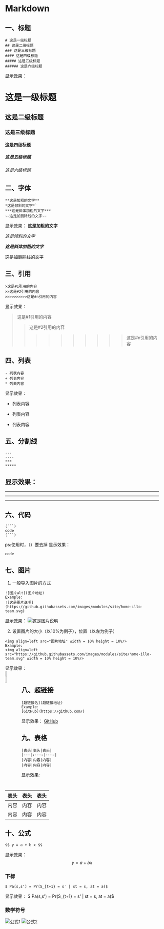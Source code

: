 # Markdown
## 一、标题
```
# 这是一级标题
## 这是二级标题
### 这是三级标题
#### 这是四级标题
##### 这是五级标题
###### 这是六级标题
```
显示效果：
# 这是一级标题
## 这是二级标题
### 这是三级标题
#### 这是四级标题
##### 这是五级标题
###### 这是六级标题

## 二、字体
```
**这是加粗的文字**
*这是倾斜的文字*`
***这是斜体加粗的文字***
~~这是加删除线的文字~~
```
显示效果：
**这是加粗的文字**

*这是倾斜的文字*

***这是斜体加粗的文字***

~~这是加删除线的文字~~

## 三、引用
```
>这是#1引用的内容
>>这是#2引用的内容
>>>>>>>>>>这是#n引用的内容
```
显示效果：
>这是#1引用的内容
>>这是#2引用的内容
>>>>>>>>>>这是#n引用的内容

## 四、列表
```
- 列表内容
+ 列表内容
* 列表内容
```
显示效果：
- 列表内容
+ 列表内容
* 列表内容

## 五、分割线
```
---
----
***
*****
```
显示效果：
---
----
***
*****

## 六、代码
```
(```)
code
(```)
```
ps:使用时，（）要去掉
显示效果：
```
code
```

## 七、图片
1. 一般导入图片的方式
```
![图片alt](图片地址)
Example:
![这是图片说明](https://github.githubassets.com/images/modules/site/home-illo-team.svg)
```
显示效果：
![这是图片说明](https://github.githubassets.com/images/modules/site/home-illo-team.svg)

2. 设置图片的大小（以10%为例子），位置（以左为例子）
```
<img align=left src="图片地址" width = 10% height = 10%/>
Example:
<img align=left src="https://github.githubassets.com/images/modules/site/home-illo-team.svg" width = 10% height = 10%/>
```
显示效果：<br>
<img align=left src="https://github.githubassets.com/images/modules/site/home-illo-team.svg" width = 10% height = 10%/>
<br>
## 八、超链接
```
[超链接名](超链接地址)
Example:
[GitHub](https://github.com/)
```
显示效果：
[GitHub](https://github.com/)

## 九、表格
```
|表头|表头|表头|
|---|:---:|---:|
|内容|内容|内容|
|内容|内容|内容|
```
显示效果:

|表头|表头|表头|
|---|:---:|---:|
|内容|内容|内容|
|内容|内容|内容|

## 十、公式
```
$$ y = a + b x $$
```
显示效果：
$$ y = a + b x $$

### 下标
```
$ Pa(s,s') = Pr(S_{t+1} = s' | st = s, at = a)$
```
显示效果：
$ Pa(s,s') = Pr(S_{t+1} = s' | st = s, at = a)$

### 数学符号
![公式1](../Images/formula1.jpg)
![公式2](../Images/formula2.jpg)